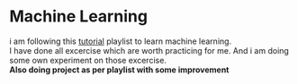 # Machine Learning
i am following this [tutorial](https://www.youtube.com/playlist?list=PLeo1K3hjS3uvCeTYTeyfe0-rN5r8zn9rw) playlist to learn machine learning.<br>
I have done all excercise which are worth practicing for me. And i am doing some own experiment on those excercise.<br>
**Also doing project as per playlist with some improvement**<br>
